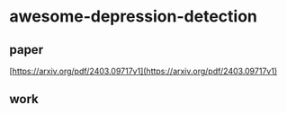 # awesome-depression-detection
## paper
[https://arxiv.org/pdf/2403.09717v1](https://arxiv.org/pdf/2403.09717v1)
## work
